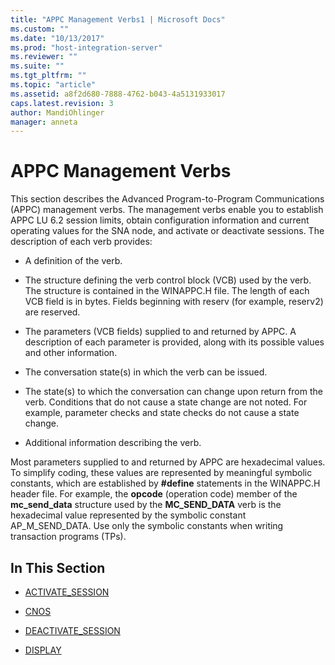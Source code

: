 ```yaml
---
title: "APPC Management Verbs1 | Microsoft Docs"
ms.custom: ""
ms.date: "10/13/2017"
ms.prod: "host-integration-server"
ms.reviewer: ""
ms.suite: ""
ms.tgt_pltfrm: ""
ms.topic: "article"
ms.assetid: a8f2d680-7888-4762-b043-4a5131933017
caps.latest.revision: 3
author: MandiOhlinger
manager: anneta
---
```

# APPC Management Verbs
This section describes the Advanced Program-to-Program Communications (APPC) management verbs. The management verbs enable you to establish APPC LU 6.2 session limits, obtain configuration information and current operating values for the SNA node, and activate or deactivate sessions. The description of each verb provides:  
  
-   A definition of the verb.  
  
-   The structure defining the verb control block (VCB) used by the verb. The structure is contained in the WINAPPC.H file. The length of each VCB field is in bytes. Fields beginning with reserv (for example, reserv2) are reserved.  
  
-   The parameters (VCB fields) supplied to and returned by APPC. A description of each parameter is provided, along with its possible values and other information.  
  
-   The conversation state(s) in which the verb can be issued.  
  
-   The state(s) to which the conversation can change upon return from the verb. Conditions that do not cause a state change are not noted. For example, parameter checks and state checks do not cause a state change.  
  
-   Additional information describing the verb.  
  
 Most parameters supplied to and returned by APPC are hexadecimal values. To simplify coding, these values are represented by meaningful symbolic constants, which are established by **#define** statements in the WINAPPC.H header file. For example, the **opcode** (operation code) member of the **mc_send_data** structure used by the **MC_SEND_DATA** verb is the hexadecimal value represented by the symbolic constant AP_M_SEND_DATA. Use only the symbolic constants when writing transaction programs (TPs).  
  
## In This Section  
  
-   [ACTIVATE_SESSION](../core/activate-session.md)  
  
-   [CNOS](../core/cnos.md)  
  
-   [DEACTIVATE_SESSION](../core/deactivate-session.md)  
  
-   [DISPLAY](../core/display.md)